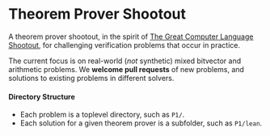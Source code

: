 # Theorem Prover Shootout

A theorem prover shootout, in the spirit of [The Great Computer Language Shootout](https://en.wikipedia.org/wiki/The_Computer_Language_Benchmarks_Game),
for challenging verification problems that occur in practice.

The current focus is on real-world (*not* synthetic) mixed bitvector and arithmetic problems.
We **welcome pull requests** of new problems, and solutions to existing problems in different solvers.


#### Directory Structure

- Each problem is a toplevel directory, such as `P1/`.
- Each solution for a given theorem prover is a subfolder, such as `P1/lean`.
